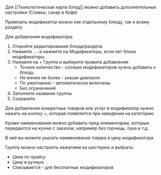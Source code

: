 ﻿Для [[Технологическая карта блюд]] можно добавить дополнительные настройки (Сливки, сахар в Кофе)

Привязать модификатор можно как отдельному блюду, так и всему разделу

Для добавления модификатора:
1. Откройте редактирование блюда/раздела
2. Нажмите .... и нажмите на Модификаторы, если нет блока модификаторы
3. Нажмите на + Группа и выберите правила добавления
	- Точное количество - сколько модификаторов нужно добавить к блюду.
	- Не менее не более - указан диапазон
	- По умолчанию - автоматически включены
	-  Без ограничений
4. Заполните название группы
5.  Сохраните

Для добавления конкретных товаров или услуг в модификатор нужно нажать на кнопку +, которая появляется при наведении на категорию

Кроме наименования можно добавить пред комментарии, которые передаются на кухню с заказом, например без горчицы, лука и т.д.

В ней вы можете указать наименование товара и цену модификатора

Группу можно настроить нажатием на шестерню и выбрать:
- Цена по прайсу
- Цену в ручную
- Списывается - для бесплатных модификаторов 
